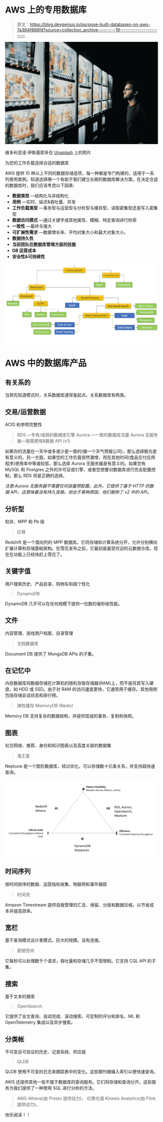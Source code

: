 # AWS 上的专用数据库

> 原文：<https://blog.devgenius.io/purpose-built-databases-on-aws-7a384f868fd?source=collection_archive---------19----------------------->

![](img/46cf5d82dfa4d13f2ab62726908b2a39.png)

维多利亚诺·伊斯基耶多在 [Unsplash](https://unsplash.com/s/photos/choice?utm_source=unsplash&utm_medium=referral&utm_content=creditCopyText) 上的照片

为您的工作负载选择合适的数据库

AWS 提供 15 种以上不同的数据存储选项，每一种都是专门构建的，适用于一系列使用案例。知道选择哪一个有助于我们建立长期的数据库解决方案。在决定合适的数据库时，我们应该考虑以下因素:

*   **数据类型** —结构化与非结构化
*   **用例** —实时、延迟&吞吐量、并发
*   **工作负载类型** —事务型与运营型与分析型与缓存型，读取密集型还是写入密集型
*   **数据访问模式** —通过关键字或其他属性、模糊、特定查询进行检索
*   **一致性** —最终与强大
*   **可扩展性需求** —数据增长率、平均对象大小和最大对象大小。
*   **数据持久性**
*   **当前团队在数据库管理方面的技能**
*   **DB 运营成本**
*   **安全性&可持续性**

![](img/35dbf42b36bb544e5b2c253b70628f9e.png)

# AWS 中的数据库产品

## 有关系的

当预先知道模式时，关系数据库通常是起点。关系数据库有两类。

## **交易/运营数据**

ACID 和参照完整性

> RDS —专有/成熟的数据库引擎
> Aurora —一致的数据库流量
> Aurora 无服务器—按需使用&数据 API (v1)

如果你的流量在一天中或多或少是一致的(像一个天气预报公司)，那么选择极光是有意义的。另一方面，如果您的工作负载突然激增，而在其他时间(食品交付应用程序)使用率中等或较低，那么选择 Aurora 无服务器是有意义的。如果您有 MySQL 和 Postgres 之外的许可证或引擎，或者您想要对数据库进行完全配置控制，那么 RDS 将是正确的选择。

*注意:Aurora 无服务器不需要任何容量预配置。此外，它提供了基于 HTTP 的数据 API，这意味着没有持久连接。但出于某种原因，他们删除了 v2 中的 API。*

## **分析型**

柱状、MPP 和 Pb 级

> 红移

Redshift 是一个面向列的 MPP 数据库。它将存储和计算系统分开，允许分别横向扩展计算和存储基础架构。在雪花发布之前，它最初是最受欢迎的云数据仓库。现在在功能上已经快赶上雪花了。

## 关键字值

用户搜索历史、产品目录、购物车和超个性化

> DynamoDB

DynamoDB 几乎可以在任何规模下提供一位数的毫秒级性能。

## 文件

内容管理、游戏用户档案、目录管理

> 文档数据库

Document DB 提供了 MongoDB APIs 的子集。

## 在记忆中

内存数据库将数据存储在计算机的随机存取存储器(RAM)上，而不是将其写入硬盘，如 HDD 或 SSD。由于对 RAM 的访问速度更快，它通常用于缓存。其他用例包括存储会话状态和排行榜。

> 弹性缓存
> MemoryDB (Redis)

Memory DB 支持复杂的数据结构，并提供现成的事务、复制和快照。

## 图表

社交网络、推荐、身份和知识图表以及高度关联的数据集

> 海王星

Neptune 是一个图形数据库，经过优化，可以存储数十亿条关系，并支持超快速查询。

![](img/f2f4550affc810227ce4cef0758e933c.png)

## 时间序列

按时间排序的数据、运营指标收集、物联网和事件跟踪

> 时间流

Amazon Timestream 提供自我管理的汇总、保留、分层和数据压缩，以节省成本并提高效率。

## 宽栏

基于查询模式设计表模式。巨大的规模。没有连接。

> 密钥空间

它每秒可以处理数千个请求，吞吐量和存储几乎不受限制。它支持 CQL API 的子集。

## 搜索

基于文本的搜索

> OpenSearch

它提供了全文查询、自动完成、滚动搜索、可定制的评分和排名、ML 和 OpenTelemetry 集成以及异步搜索。

## 分类帐

不可变且可验证的历史、记录系统、供应链

> QLDB

QLDB 使用不可变的日志来跟踪表中的变化。这些期刊被编入索引以便快速查询。

AWS 还提供其他一些不属于数据库的查询服务。它们将存储和查询分开。这些服务为我们提供了一种使用 SQL 进行分析的方法。

> AWS Athena(由 Presto 提供动力)，
> 红移光谱
> Kinesis Analytics(由 Flink 提供动力)。

快乐阅读！！